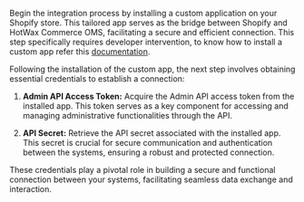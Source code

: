 Begin the integration process by installing a custom application on your Shopify store. This tailored app serves as the bridge between Shopify and HotWax Commerce OMS, facilitating a secure and efficient connection. This step specifically requires developer intervention, to know how to install a custom app refer this [documentation](https://help.shopify.com/en/manual/apps/app-types/custom-apps). 

Following the installation of the custom app, the next step involves obtaining essential credentials to establish a connection:

1. **Admin API Access Token:**
   Acquire the Admin API access token from the installed app. This token serves as a key component for accessing and managing administrative functionalities through the API.

2. **API Secret:**
   Retrieve the API secret associated with the installed app. This secret is crucial for secure communication and authentication between the systems, ensuring a robust and protected connection.

These credentials play a pivotal role in building a secure and functional connection between your systems, facilitating seamless data exchange and interaction.
